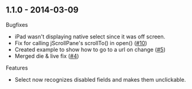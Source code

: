 ## 1.1.0 - 2014-03-09

Bugfixes
- iPad wasn't displaying native select since it was off screen.
- Fix for calling jScrollPane's scrollTo() in open() ([#10](https://github.com/roblaplaca/jQuery-Custom-Selectbox/issues/10))
- Created example to show how to go to a url on change ([#5](https://github.com/roblaplaca/jQuery-Custom-Selectbox/issues/5))
- Merged die & live fix ([#4](https://github.com/roblaplaca/jQuery-Custom-Selectbox/issues/4))

Features
- Select now recognizes disabled fields and makes them unclickable. 
